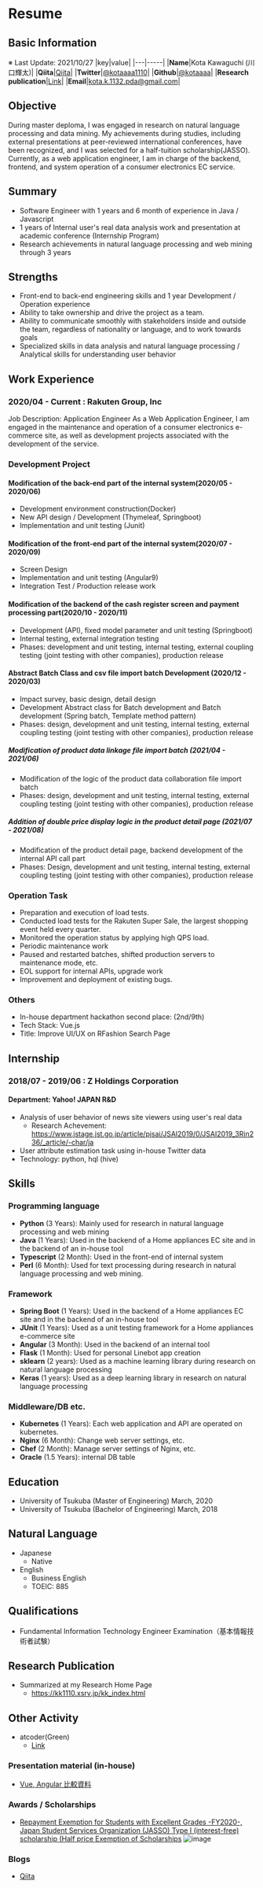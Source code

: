 # **Resume**

## **Basic Information**
※ Last Update: 2021/10/27
|key|value|
|---|-----|
|**Name**|Kota Kawaguchi (川口輝太)|
|**Qiita**|[Qiita](https://qiita.com/kotaaaa)|
|**Twitter**|[@kotaaaa1110](https://twitter.com/kotaaaa1110)|
|**Github**|[@kotaaaa](https://github.com/kotaaaa)|
|**Research publication**|[Link](https://kk1110.xsrv.jp/kk_index.html)|
|**Email**|kota.k.1132.pda@gmail.com|

## **Objective**
During master deploma, I was engaged in research on natural language processing and data mining. My achievements during studies, including external presentations at peer-reviewed international conferences, have been recognized, and I was selected for a half-tuition scholarship(JASSO).
Currently, as a web application engineer, I am in charge of the backend, frontend, and system operation of a consumer electronics EC service.

## **Summary**
- Software Engineer with 1 years and 6 month of experience in Java / Javascript
- 1 years of Internal user's real data analysis work and presentation at academic conference (Internship Program)
- Research achievements in natural language processing and web mining through 3 years


## **Strengths**
- Front-end to back-end engineering skills and 1 year Development / Operation experience
- Ability to take ownership and drive the project as a team.
- Ability to communicate smoothly with stakeholders inside and outside the team, regardless of nationality or language, and to work towards goals
- Specialized skills in data analysis and natural language processing / Analytical skills for understanding user behavior

## **Work Experience**

### 2020/04 - Current : **Rakuten Group, Inc**

Job Description: Application Engineer
As a Web Application Engineer, I am engaged in the maintenance and operation of a consumer electronics e-commerce site, as well as development projects associated with the development of the service.

### **Development Project**
#### Modification of the back-end part of the internal system(2020/05 - 2020/06)
- Development environment construction(Docker)
- New API design / Development (Thymeleaf, Springboot)
- Implementation and unit testing (Junit)

#### Modification of the front-end part of the internal system(2020/07 - 2020/09)
- Screen Design
- Implementation and unit testing (Angular9)
- Integration Test / Production release work

#### Modification of the backend of the cash register screen and payment processing part(2020/10 - 2020/11)
- Development (API), fixed model parameter and unit testing (Springboot)
- Internal testing, external integration testing
- Phases: development and unit testing, internal testing, external coupling testing (joint testing with other companies), production release

#### Abstract Batch Class and csv file import batch Development (2020/12 - 2020/03)
- Impact survey, basic design, detail design
- Development Abstract class for Batch development and Batch development (Spring batch, Template method pattern)
- Phases: design, development and unit testing, internal testing, external coupling testing (joint testing with other companies), production release

##### Modification of product data linkage file import batch (2021/04 - 2021/06)
- Modification of the logic of the product data collaboration file import batch
- Phases: design, development and unit testing, internal testing, external coupling testing (joint testing with other companies), production release

##### Addition of double price display logic in the product detail page (2021/07 - 2021/08)
- Modification of the product detail page, backend development of the internal API call part
- Phases: Design, development and unit testing, internal testing, external coupling testing (joint testing with other companies), production release



### **Operation Task**
- Preparation and execution of load tests.
 - Conducted load tests for the Rakuten Super Sale, the largest shopping event held every quarter.
 - Monitored the operation status by applying high QPS load.
- Periodic maintenance work
 - Paused and restarted batches, shifted production servers to maintenance mode, etc.
- EOL support for internal APIs, upgrade work
- Improvement and deployment of existing bugs.

### Others
- In-house department hackathon second place: (2nd/9th)
 - Tech Stack: Vue.js
 - Title: Improve UI/UX on RFashion Search Page


## **Internship**
### 2018/07 - 2019/06 : Z Holdings Corporation
#### Department: **Yahoo! JAPAN R&D**
- Analysis of user behavior of news site viewers using user's real data
  - Research Achevement: https://www.jstage.jst.go.jp/article/pjsai/JSAI2019/0/JSAI2019_3Rin236/_article/-char/ja
- User attribute estimation task using in-house Twitter data
- Technology: python, hql (hive)


## **Skills**
### Programming language
- **Python** (3 Years): Mainly used for research in natural language processing and web mining
- **Java** (1 Years): Used in the backend of a Home appliances EC site and in the backend of an in-house tool 
- **Typescript** (2 Month): Used in the front-end of internal system
- **Perl** (6 Month): Used for text processing during research in natural language processing and web mining.

### Framework
- **Spring Boot** (1 Years): Used in the backend of a Home appliances EC site and in the backend of an in-house tool
- **JUnit** (1 Years): Used as a unit testing framework for a Home appliances e-commerce site
- **Angular** (3 Month): Used in the backend of an internal tool 
- **Flask** (1 Month): Used for personal Linebot app creation 
- **sklearn** (2 years): Used as a machine learning library during research on natural language processing 
- **Keras** (1 years): Used as a deep learning library in research on natural language processing 

### Middleware/DB etc.
- **Kubernetes** (1 Years): Each web application and API are operated on kubernetes.
- **Nginx** (6 Month): Change web server settings, etc.
- **Chef** (2 Month): Manage server settings of Nginx, etc.
- **Oracle** (1.5 Years): internal DB table

## **Education**
- University of Tsukuba (Master of Engineering) March, 2020
- University of Tsukuba (Bachelor of Engineering) March, 2018

## Natural Language
- Japanese
  - Native
- English
  - Business English
  - TOEIC: 885 

## Qualifications
- Fundamental Information Technology Engineer Examination（基本情報技術者試験）

## Research Publication
- Summarized at my Research Home Page
  - https://kk1110.xsrv.jp/kk_index.html

<!-- ## 課外活動 -->

<!-- ### 社外プロジェクト -->
<!-- * [運営に携わっているコミュニティ](そのコミュニティのconnpassやカンファレンスページのリンクとか) -->
<!-- * [副業で携わっているサービス](そのサービスのランディングページのリンクとか) -->

## Other Activity
- atcoder(Green)
  - [Link](https://atcoder.jp/users/kotakota1110)

### Presentation material (in-house)
* [Vue, Angular 比較資料](https://docs.google.com/presentation/d/1h_P7dhnW3S0hDDh1SePlVg5xgqcNsKFr04HTVTySlzo/edit?usp=sharing)

### Awards / Scholarships
* [Repayment Exemption for Students with Excellent Grades -FY2020-, Japan Student Services Organization (JASSO) Type I (interest-free) scholarship (Half price Exemption of Scholarships](https://www.jasso.go.jp/shogakukin/taiyochu/gyosekimenjyo/index.html)
![image](https://user-images.githubusercontent.com/25422441/103165140-4a401380-4857-11eb-907d-457b28af81c6.png)

### Blogs
* [Qiita](https://qiita.com/kotaaaa)
